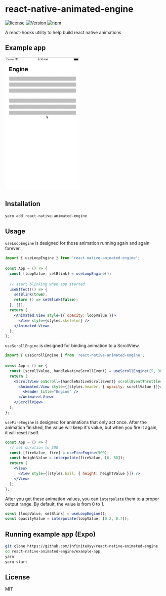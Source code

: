 # react-native-animated-engine

[![license](https://img.shields.io/github/license/mashape/apistatus.svg)]()
[![Version](https://img.shields.io/npm/v/react-native-animated-engine.svg)](https://www.npmjs.com/package/react-native-animated-engine)
[![npm](https://img.shields.io/npm/dt/react-native-animated-engine.svg)](https://www.npmjs.com/package/react-native-animated-engine)

A react-hooks utility to help build react native animations

## Example app

![image](https://raw.githubusercontent.com/InfiniteXyy/react-native-animated-engine/master/screenshot.gif)

## Installation

```bash
yarn add react-native-animated-engine
```

## Usage

`useLoopEngine` is designed for those animation running again and again forever.

```jsx
import { useLoopEngine } from 'react-native-animated-engine';

const App = () => {
  const [loopValue, setBlink] = useLoopEngine();

  // start blinking when app started
  useEffect(() => {
    setBlink(true);
    return () => setBlink(false);
  }, []);
  return (
    <Animated.View style={{ opacity: loopValue }}>
      <View style={styles.skeleton} />
    </Animated.View>
  );
};
```

`useScrollEngine` is designed for binding animation to a ScrollView.

```jsx
import { useScrollEngine } from 'react-native-animated-engine';

const App = () => {
  const [scrollValue, handleNativeScrollEvent] = useScrollEngine([5, 30]);
  return (
    <ScrollView onScroll={handleNativeScrollEvent} scrollEventThrottle={32}>
      <Animated.View style={[styles.header, { opacity: scrollValue }]}>
        <Header title="Engine" />
      </Animated.View>
    </ScrollView>
  );
};
```

`useFireEngine` is designed for animations that only act once. After the animation finished, the value will keep it's value, but when you fire it again, it will reset itself.

```jsx
const App = () => {
  // set duration to 500
  const [fireValue, fire] = useFireEngine(500);
  const heightValue = interpolate(fireValue, [0, 50]);
  return (
    <View>
      <View style={[styles.ball, { height: heightValue }]} />
    </View>
  );
};
```

After you get these animation values, you can `interpolate` them to a proper output range. By default, the value is from 0 to 1.

```jsx
const [loopValue, setBlink] = useLoopEngine();
const opacityValue = interpolate(loopValue, [0.2, 0.7]);
```

## Running example app (Expo)

```bash
git clone https://github.com/InfiniteXyy/react-native-animated-engine
cd react-native-animated-engine/example-app
yarn
yarn start
```

## License

MIT
